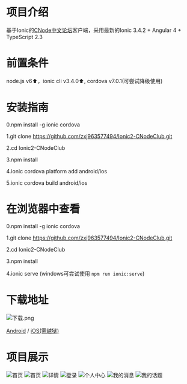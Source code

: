 # 项目介绍 

基于Ionic的[CNode中文论坛](https://cnodejs.org/ "CNode中文论坛")客户端，采用最新的Ionic 3.4.2 + Angular 4 + TypeScript 2.3

# 前置条件

node.js v6⬆️，ionic cli v3.4.0⬆️, cordova v7.0.1(可尝试降级使用)

# 安装指南

0.npm install -g ionic cordova

1.git clone https://github.com/zxj963577494/Ionic2-CNodeClub.git

2.cd Ionic2-CNodeClub

3.npm install

4.ionic cordova platform add android/ios

5.ionic cordova build android/ios

# 在浏览器中查看

0.npm install -g ionic cordova

1.git clone https://github.com/zxj963577494/Ionic2-CNodeClub.git

2.cd Ionic2-CNodeClub

3.npm install

4.ionic serve (windows可尝试使用 ```npm run ionic:serve```)

# 下载地址

![下载.png](http://os9fefyck.bkt.clouddn.com/review.png)

[Android](https://fir.im/k4qz "android") / [iOS(需越狱)](https://fir.im/9e6h "IOS")


# 项目展示

![首页](http://os9fefyck.bkt.clouddn.com/IMG_0187.PNG?imageView2/0/w/426/h/240)
![首页](http://os9fefyck.bkt.clouddn.com/IMG_0188.PNG?imageView2/0/w/426/h/240)
![详情](http://os9fefyck.bkt.clouddn.com/IMG_0189.PNG?imageView2/0/w/426/h/240)
![登录](http://os9fefyck.bkt.clouddn.com/IMG_0190.PNG?imageView2/0/w/426/h/240)
![个人中心](http://os9fefyck.bkt.clouddn.com/IMG_0191.PNG?imageView2/0/w/426/h/240)
![我的消息](http://os9fefyck.bkt.clouddn.com/IMG_0192.PNG?imageView2/0/w/426/h/240)
![我的话题](http://os9fefyck.bkt.clouddn.com/IMG_0193.PNG?imageView2/0/w/426/h/240)
